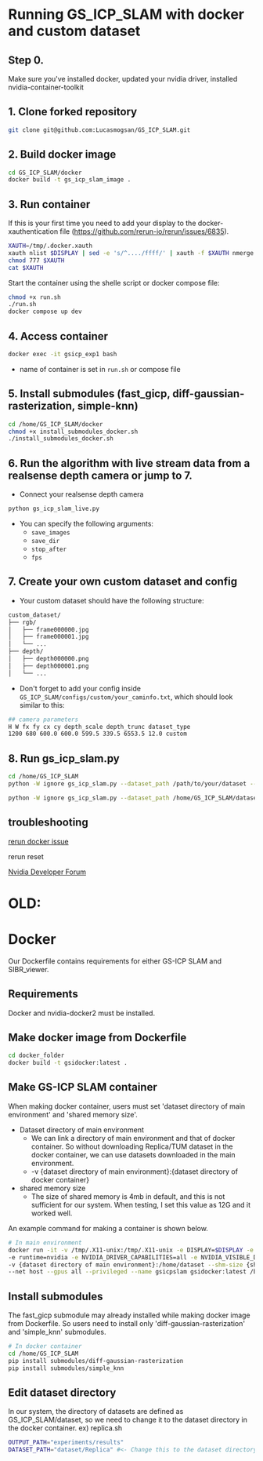 # Running GS_ICP_SLAM with docker and custom dataset

## Step 0.
Make sure you've installed docker, updated your nvidia driver, installed nvidia-container-toolkit

## 1. Clone forked repository
```bash
git clone git@github.com:Lucasmogsan/GS_ICP_SLAM.git
```

## 2. Build docker image
```bash
cd GS_ICP_SLAM/docker
docker build -t gs_icp_slam_image .
```

## 3. Run container
If this is your first time you need to add your display to the docker-xauthentication file (https://github.com/rerun-io/rerun/issues/6835).
```bash
XAUTH=/tmp/.docker.xauth
xauth nlist $DISPLAY | sed -e 's/^..../ffff/' | xauth -f $XAUTH nmerge -
chmod 777 $XAUTH
cat $XAUTH
```

Start the container using the shelle script or docker compose file:
```bash
chmod +x run.sh
./run.sh
docker compose up dev
```

## 4. Access container
```bash
docker exec -it gsicp_exp1 bash
```
- name of container is set in `run.sh` or compose file

## 5. Install submodules (fast_gicp, diff-gaussian-rasterization, simple-knn)
```bash
cd /home/GS_ICP_SLAM/docker
chmod +x install_submodules_docker.sh
./install_submodules_docker.sh    
```

## 6. Run the algorithm with live stream data from a realsense depth camera or jump to 7.
- Connect your realsense depth camera
```bash
python gs_icp_slam_live.py
```
- You can specify the following arguments:
  - `save_images`
  - `save_dir`
  - `stop_after`
  - `fps`

## 7. Create your own custom dataset and config
- Your custom dataset should have the following structure:
```bash
custom_dataset/
├── rgb/
│   ├── frame000000.jpg
│   ├── frame000001.jpg
│   └── ...
├── depth/
│   ├── depth000000.png
│   ├── depth000001.png
│   └── ...
```

- Don't forget to add your config inside `GS_ICP_SLAM/configs/custom/your_caminfo.txt`, which should look similar to this:
``` bash
## camera parameters
H W fx fy cx cy depth_scale depth_trunc dataset_type
1200 680 600.0 600.0 599.5 339.5 6553.5 12.0 custom
```

## 8. Run gs_icp_slam.py
```bash
cd /home/GS_ICP_SLAM
python -W ignore gs_icp_slam.py --dataset_path /path/to/your/dataset --config /path/to/your/config/caminfo.txt --rerun_viewer
```

```bash
python -W ignore gs_icp_slam.py --dataset_path /home/GS_ICP_SLAM/dataset/TUM/rgbd_dataset_freiburg1_desk --config /home/GS_ICP_SLAM/configs/TUM/rgbd_dataset_freiburg1_desk.txt --rerun_viewer
```


## troubleshooting
[rerun docker issue](https://github.com/rerun-io/rerun/issues/6835)

rerun reset

[Nvidia Developer Forum](https://forums.developer.nvidia.com/t/new-computer-install-gpu-docker-error/266084/6)




# OLD:


# Docker
Our Dockerfile contains requirements for either GS-ICP SLAM and SIBR_viewer.

## Requirements
Docker and nvidia-docker2 must be installed.

## Make docker image from Dockerfile
```bash
cd docker_folder
docker build -t gsidocker:latest .
```

## Make GS-ICP SLAM container

When making docker container, users must set 'dataset directory of main environment' and 'shared memory size'.
- Dataset directory of main environment
  - We can link a directory of main environment and that of docker container. So without downloading Replica/TUM dataset in the docker container, we can use datasets downloaded in the main environment.
  - -v {dataset directory of main environment}:{dataset directory of docker container}
- shared memory size
  - The size of shared memory is 4mb in default, and this is not sufficient for our system. When testing, I set this value as 12G and it worked well.

An example command for making a container is shown below.
```bash
# In main environment
docker run -it -v /tmp/.X11-unix:/tmp/.X11-unix -e DISPLAY=$DISPLAY -e USER=$USER \
-e runtime=nvidia -e NVIDIA_DRIVER_CAPABILITIES=all -e NVIDIA_VISIBLE_DEVICES=all \
-v {dataset directory of main environment}:/home/dataset --shm-size {shared memory size} \
--net host --gpus all --privileged --name gsicpslam gsidocker:latest /bin/bash
```

## Install submodules
The fast_gicp submodule may already installed while making docker image from Dockerfile.
So users need to install only 'diff-gaussian-rasterization' and 'simple_knn' submodules.
```bash
# In docker container
cd /home/GS_ICP_SLAM
pip install submodules/diff-gaussian-rasterization
pip install submodules/simple_knn
```

## Edit dataset directory

In our system, the directory of datasets are defined as GS_ICP_SLAM/dataset, so we need to change it to the dataset directory in the docker container.
ex)
replica.sh
```bash
OUTPUT_PATH="experiments/results"
DATASET_PATH="dataset/Replica" #<- Change this to the dataset directory in the docker container
```